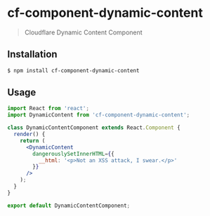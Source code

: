 # cf-component-dynamic-content

> Cloudflare Dynamic Content Component

## Installation

```sh
$ npm install cf-component-dynamic-content
```

## Usage

```jsx
import React from 'react';
import DynamicContent from 'cf-component-dynamic-content';

class DynamicContentComponent extends React.Component {
  render() {
    return (
      <DynamicContent
        dangerouslySetInnerHTML={{
          __html: '<p>Not an XSS attack, I swear.</p>'
        }}
      />
    );
  }
}

export default DynamicContentComponent;
```
